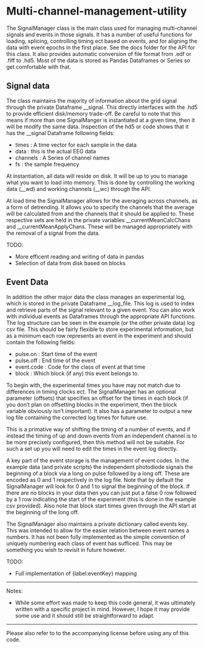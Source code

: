 Multi-channel-management-utility
================================

The SignalManager class is the main class used for managing multi-channel signals and events in those signals. It has a number of useful functions for loading, splicing, controlling timing ect based on events, and for aligning the data with event epochs in the first place. See the docs folder for the API for this class. It also provides automatic conversion of file format from .edf or .fiff to .hd5. Most of the data is stored as Pandas Dataframes or Series so get comfortable with that. 

Signal data
------------

The class maintains the majority of information about the grid signal through the private Dataframe __signal. This directly interfaces with the .hd5 to provide efficient disk/memory trade-off. Be careful to note that this means if more than one SignalManger is instantiated at a given time, then it will be modify the same data. Inspection of the hd5 or code shows that it has the __signal Dataframe following fields:

  - times : A time vector for each sample in the data
  - data : this is the actual EEG data
  - channels : A Series of channel names
  - fs : the sample frequency

At instantiation, all data will reside on disk. It will be up to you to manage what you want to load into memory. This is done by controlling the working data (__wd) and working channels (__wc) through the API.

At load time the SignalManager allows for the averaging across channels, as a form of detrending. It allows you to specify the channels that the average will be calculated from and the channels that it should be applied to. These respective sets are held in the private variables __currentMeanCalcChans and __currentMeanApplyChans. These will be managed appropriately with the removal of a signal from the data.

TODO:

  - More efficent reading and writing of data in pandas
  - Selection of data from disk based on blocks


Event Data
------------

In addition the other major data the class manages an experimental log, which is stored in the private Dataframe __log_file. This log is used to index and retrieve parts of the signal relevant to a given event. You can also work with individual events as Dataframes through the appropriate API functions. The log structure can be seen in the example (or the other private data) log csv file. This should be fairly flexible to store experimental information, but as a minimum each row represents an event in the experiment and should contain the following fields:

  - pulse.on : Start time of the event
  - pulse.off : End time of the event
  - event.code : Code for the class of event at that time
  - block : Which block (if any) this event belongs to. 

To begin with, the experimental times you have may not match due to differences in timing clocks ect. The SignalManager has an optional parameter (offsets) that specifies an offset for the times in each block (if you don’t plan on offsetting blocks in the experiment, then the block variable obviously isn’t important). It also has a parameter to output a new log file containing the corrected log times for future use.

This is a primative way of shifting the timing of a number of events, and if instead the timing of up and down events from an independent channel is to be more precisely configured, then this method will not be suitable. For such a set up you will need to edit the times in the event log directly. 

A key part of the event storage is the management of event codes. In the example data (and private scripts) the independent photodiode signals the beginning of a block via a long on pulse followed by a long off. These are encoded as 0 and 1 respectively in the log file. Note that by default the SignalManager will look for 0 and 1 to signal the beginning of the block. If there are no blocks in your data then you can just put a false 0 row followed by a 1 row indicating the start of the experiment (this is done in the example csv provided). Also note that block start times given through the API start at the beginning of the long off.

The SignalManager also maintains a private dictionary called events key. This was intended to allow for the easier relation between event names a numbers. It has not been fully implemented as the simple convention of uniquely numbering each class of event has sufficed. This may be something you wish to revisit in future however. 


TODO:
  - Full implementation of {label:eventKey} mapping
  
---------------------------------------

Notes:

- While some effort was made to keep this code general, it was ultimately written with a specific project in mind. However, I hope it may provide some use and it should still be straightforward to adapt. 

----------------------------------------

Please also refer to to the accompanying license before using any of this code.
